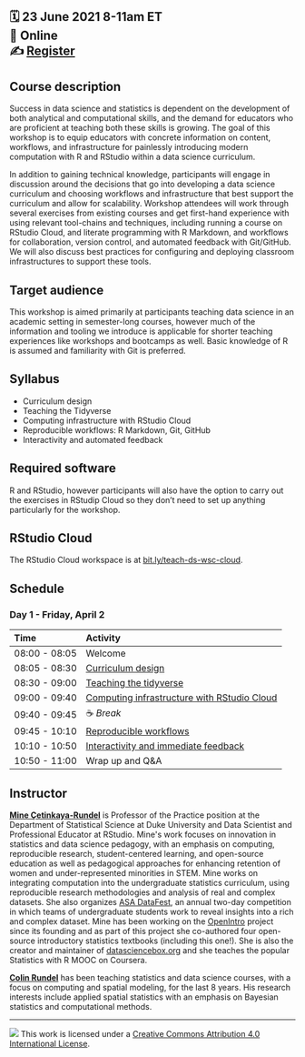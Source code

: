 :spiral_calendar: 23 June 2021 8-11am ET  
:pushpin:         Online  
:writing_hand:    [Register](https://www.isi-web.org/events/courses/short-2021/teaching-data-science)  
-----

## Course description

Success in data science and statistics is dependent on the development of both analytical and computational skills, and the demand for educators who are proficient at teaching both these skills is growing. The goal of this workshop is to equip educators with concrete information on content, workflows, and infrastructure for painlessly introducing modern computation with R and RStudio within a data science curriculum.

In addition to gaining technical knowledge, participants will engage in discussion around the decisions that go into developing a data science curriculum and choosing workflows and infrastructure that best support the curriculum and allow for scalability. Workshop attendees will work through several exercises from existing courses and get first-hand experience with using relevant tool-chains and techniques, including running a course on RStudio Cloud, and literate programming with R Markdown, and workflows for collaboration, version control, and automated feedback with Git/GitHub. We will also discuss best practices for configuring and deploying classroom infrastructures to support these tools.

## Target audience

This workshop is aimed primarily at participants teaching data science in an academic setting in semester-long courses, however much of the information and tooling we introduce is applicable for shorter teaching experiences like workshops and bootcamps as well. Basic knowledge of R is assumed and familiarity with Git is preferred.

## Syllabus

- Curriculum design
- Teaching the Tidyverse
- Computing infrastructure with RStudio Cloud
- Reproducible workflows: R Markdown, Git, GitHub
- Interactivity and automated feedback

## Required software

R and RStudio, however participants will also have the option to carry out the exercises in RStudip Cloud so they don’t need to set up anything particularly for the workshop.

## RStudio Cloud

The RStudio Cloud workspace is at  [bit.ly/teach-ds-wsc-cloud](https://bit.ly/teach-ds-wsc-cloud).

## Schedule

### Day 1 - Friday, April 2

| Time          | Activity         |
| :------------ | :--------------- |
| 08:00 - 08:05 | Welcome  |
| 08:05 - 08:30 | [Curriculum design](https://mine-cetinkaya-rundel.github.io/teach-ds-wsc-2021/materials/01-curriculum-design/01-curriculum-design.html) |
| 08:30 - 09:00 | [Teaching the tidyverse](https://mine-cetinkaya-rundel.github.io/teach-ds-wsc-2021/materials/02-teach-tidyverse/02-teach-tidyverse.html) |
| 09:00 - 09:40 | [Computing infrastructure with RStudio Cloud](https://mine-cetinkaya-rundel.github.io/teach-ds-wsc-2021/materials/03-rstudio-cloud/03-rstudio-cloud.html) |
| 09:40 - 09:45 | :coffee: *Break*   |
| 09:45 - 10:10 | [Reproducible workflows](https://mine-cetinkaya-rundel.github.io/teach-ds-wsc-2021/materials/04-rmd-git/04-rmd-git.html) |
| 10:10 - 10:50 | [Interactivity and immediate feedback](https://mine-cetinkaya-rundel.github.io/2021-eku-design-ds/materials/04-learnr/04-learnr.html) |
| 10:50 - 11:00 | Wrap up and Q&A |

## Instructor

[**Mine Çetinkaya-Rundel**](http://mine-cr.com/) is Professor of the Practice position at the Department of Statistical Science at Duke University and Data Scientist and Professional Educator at RStudio.
Mine's work focuses on innovation in statistics and data science pedagogy, with an emphasis on computing, reproducible research, student-centered learning, and open-source education as well as pedagogical approaches for enhancing retention of women and under-represented minorities in STEM.
Mine works on integrating computation into the undergraduate statistics curriculum, using reproducible research methodologies and analysis of real and complex datasets.
She also organizes [ASA DataFest](https://ww2.amstat.org/education/datafest/), an annual two-day competition in which teams of undergraduate students work to reveal insights into a rich and complex dataset.
Mine has been working on the [OpenIntro](openintro.org) project since its founding and as part of this project she co-authored four open-source introductory statistics textbooks (including this one!).
She is also the creator and maintainer of [datasciencebox.org](https://datasciencebox.org/) and she teaches the popular Statistics with R MOOC on Coursera.

[**Colin Rundel**](https://stat.duke.edu/~cr173) has been teaching statistics and data science courses, with a focus on computing and spatial modeling, for the last 8 years. His research interests include applied spatial statistics with an emphasis on Bayesian statistics and computational methods.

-----

![](https://i.creativecommons.org/l/by/4.0/88x31.png) This work is
licensed under a [Creative Commons Attribution 4.0 International
License](https://creativecommons.org/licenses/by/4.0/).
